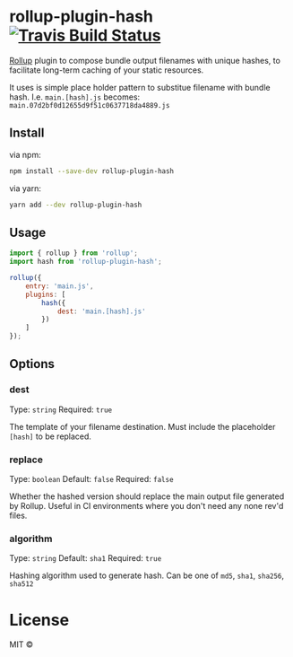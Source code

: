 # rollup-plugin-hash [![Travis Build Status][travis-img]][travis]

[travis-img]: https://travis-ci.org/phamann/rollup-plugin-hash.svg
[travis]: https://travis-ci.org/phamann/rollup-plugin-hash
[rollup]: https://github.com/rollup/rollup

[Rollup] plugin to compose bundle output filenames with unique hashes, to facilitate long-term caching of your static resources.

It uses is simple place holder pattern to substitue filename with bundle hash. I.e.
`main.[hash].js`
becomes:
`main.07d2bf0d12655d9f51c0637718da4889.js`

## Install

via npm:
```sh
npm install --save-dev rollup-plugin-hash
```

via yarn:
```sh
yarn add --dev rollup-plugin-hash
```

## Usage

```js
import { rollup } from 'rollup';
import hash from 'rollup-plugin-hash';

rollup({
    entry: 'main.js',
    plugins: [
        hash({ 
			dest: 'main.[hash].js'	
		})
    ]
});
```


## Options

### dest

Type: `string`
Required: `true`

The template of your filename destination. Must include the placeholder `[hash]` to be replaced.

### replace

Type: `boolean`
Default: `false`
Required: `false`

Whether the hashed version should replace the main output file generated by Rollup. 
Useful in CI environments where you don't need any none rev'd files.

### algorithm

Type: `string`
Default: `sha1`
Required: `true`

Hashing algorithm used to generate hash. Can be one of `md5`, `sha1`, `sha256`, `sha512`

# License

MIT ©
